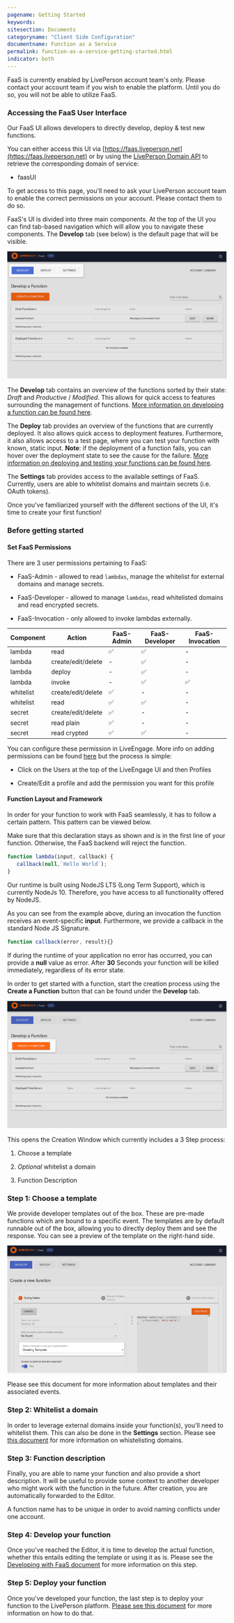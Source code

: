 ```yaml
---
pagename: Getting Started
keywords:
sitesection: Documents
categoryname: "Client Side Configuration"
documentname: Function as a Service
permalink: function-as-a-service-getting-started.html
indicator: both
---
```


<div class="important">FaaS is currently enabled by LivePerson account team's only. Please contact your account team if you wish to enable the platform. Until you do so, you will not be able to utilize FaaS.</div>

### Accessing the FaaS User Interface

Our FaaS UI allows developers to directly develop, deploy & test new functions.

You can either access this UI via [https://faas.liveperson.net](https://faas.liveperson.net) or
by using the [LivePerson Domain API](https://developers.liveperson.com/retrieve-api-domains-using-the-domain-api.html) to retrieve the corresponding domain of service:
* faasUI

To get access to this page, you'll need to ask your LivePerson account team to enable the correct permissions on your account. Please contact them to do so.

FaaS's UI is divided into three main components. At the top of the UI you can find tab-based navigation which will allow you to navigate these components. The **Develop** tab (see below) is the default page that will be visible.

![](img/faas-menus.png)


The **Develop** tab contains an overview of the functions sorted by their state: *Draft* and *Productive* / *Modified*. This allows for quick access to features surrounding the management of functions. [More information on developing a function can be found here](function-as-a-service-developing-with-faas.html).

The **Deploy** tab provides an overview of the functions that are currently deployed. It also allows quick access to deployment features. Furthermore, it also allows access to a test page, where you can test your function with known, static input. **Note**: if the deployment of a function fails, you can hover over the deployment state to see the cause for the failure. [More information on deploying and testing your functions can be found here](function-as-a-service-deploying-functions.html).

The **Settings** tab provides access to the available settings of FaaS. Currently, users are able to whitelist domains and maintain secrets (i.e. OAuth tokens).

Once you've familiarized yourself with the different sections of the UI, it's time to create your first function!

### Before getting started

#### Set FaaS Permissions

There are 3 user permissions pertaining to FaaS:

* FaaS-Admin - allowed to read `lambdas`, manage the whitelist for external domains and manage secrets.

* FaaS-Developer - allowed to manage `lambdas`, read whitelisted domains and read encrypted secrets.

* FaaS-Invocation - only allowed to invoke lambdas externally.

<table>
<thead>
  <tr>
    <th>Component</th>
    <th>Action</th>
    <th>FaaS-Admin</th>
    <th>FaaS-Developer</th>
    <th>FaaS-Invocation</th>
  </tr>
</thead>
<tbody>
  <tr>
    <td>lambda</td>
    <td>read</td>
    <td>✅</td>
    <td>✅</td>
    <td>-</td>
  </tr>
  <tr>
    <td>lambda</td>
    <td>create/edit/delete</td>
    <td>-</td>
    <td>✅</td>
    <td>-</td>
  </tr>
  <tr>
    <td>lambda</td>
    <td>deploy</td>
    <td>-</td>
    <td>✅</td>
    <td>-</td>
  </tr>
  <tr>
    <td>lambda</td>
    <td>invoke</td>
    <td>-</td>
    <td>✅</td>
    <td>✅</td>
  </tr>
  <tr>
    <td>whitelist</td>
    <td>create/edit/delete</td>
    <td>✅</td>
    <td>-</td>
    <td>-</td>
  </tr>
  <tr>
    <td>whitelist</td>
    <td>read</td>
    <td>✅</td>
    <td>✅</td>
    <td>-</td>
  </tr>
  <tr>
    <td>secret</td>
    <td>create/edit/delete</td>
    <td>✅</td>
    <td>-</td>
    <td>-</td>
  </tr>
  <tr>
    <td>secret</td>
    <td>read plain</td>
    <td>✅</td>
    <td>-</td>
    <td>-</td>
  </tr>
  <tr>
    <td>secret</td>
    <td>read crypted</td>
    <td>✅</td>
    <td>✅</td>
    <td>-</td>
  </tr>
</tbody>
</table>

You can configure these permission in LiveEngage. More info on adding permissions can be found [here](https://knowledge.liveperson.com/admin-settings-permissions-customize-permissions.html) but the process is simple:

* Click on the Users at the top of the LiveEngage UI and then Profiles

* Create/Edit a profile and add the permission you want for this profile


#### Function Layout and Framework

In order for your function to work with FaaS seamlessly, it has to follow a certain pattern. This pattern can be viewed below.

<div class="important">Make sure that this declaration stays as shown and is in the first line of your function. Otherwise, the FaaS backend will reject the function.</div>

```javascript
function lambda(input, callback) {
   callback(null,`Hello World`);
}
```

Our runtime is built using NodeJS LTS (Long Term Support), which is currently NodeJs 10. Therefore, you have access to all functionality offered by NodeJS.

As you can see from the example above, during an invocation the function receives an event-specific **input**. Furthermore, we provide a callback in the standard Node JS Signature.

```javascript
function callback(error, result){}
```

If during the runtime of your application no error has occurred, you can provide a **null** value as error. After **30** Seconds your function will be killed immediately, regardless of its error state.

In order to get started with a function, start the creation process using the **Create a Function** button that can be found under the **Develop** tab.

![](img/faas-function.png)

This opens the Creation Window which currently includes a 3 Step process:

1. Choose a template

2. *Optional* whitelist a domain

3. Function Description

### Step 1: Choose a template

We provide developer templates out of the box. These are pre-made functions which are bound to a specific event. The templates are by default runnable out of the box, allowing you to directly deploy them and see the response. You can see a preview of the template on the right-hand side.

![](img/faas-templates.png)

Please see this document for more information about templates and their associated events.

### Step 2: Whitelist a domain

In order to leverage external domains inside your function(s), you'll need to whitelist them. This can also be done in the **Settings** section. Please see [this document](function-as-a-service-developing-with-faas-whitelisting-domains.html) for more information on whistelisting domains.

### Step 3: Function description

Finally, you are able to name your function and also provide a short description. It will be useful to provide some context to another developer who might work with the function in the future. After creation, you are automatically forwarded to the Editor.

<div class="important">A function name has to be unique in order to avoid naming conflicts under one account.</div>

### Step 4: Develop your function

Once you've reached the Editor, it is time to develop the actual function, whether this entails editing the template or using it as is. Please see the [Developing with FaaS document](function-as-a-service-developing-with-faas.html) for more information on this step.

### Step 5: Deploy your function

Once you've developed your function, the last step is to deploy your function to the LivePerson platform. [Please see this document](function-as-a-service-deploying-functions.html) for more information on how to do that.
